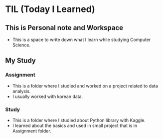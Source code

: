 # TIL (Today I Learned)

## This is Personal note and Workspace
- This is a space to write down what I learn while studying Computer Science.

## My Study
### Assignment
- This is a folder where I studied and worked on a project related to data analysis.
- I usually worked with korean data.

### Study
- This is a folder where I studied about Python library with Kaggle.
- I learned about the basics and used in small project that is in Assignment folder.